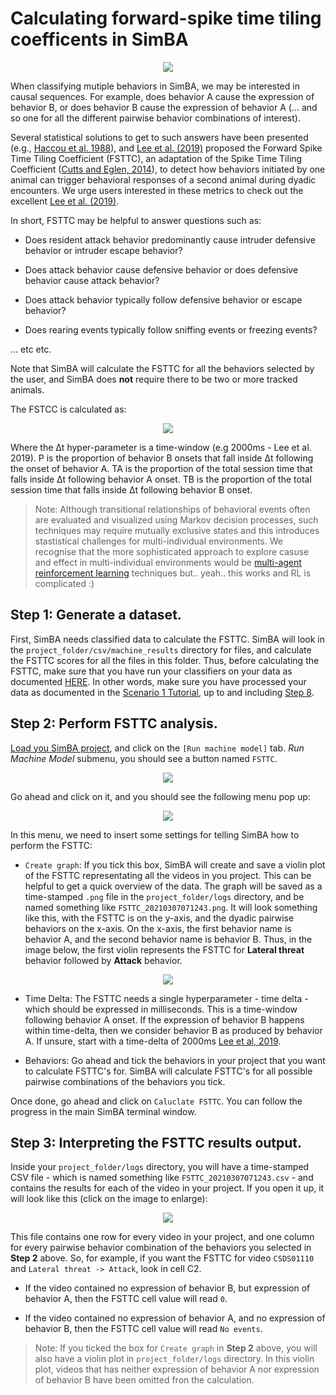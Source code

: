 # Calculating forward-spike time tiling coefficents in SimBA

<p align="center">
<img src="https://github.com/sgoldenlab/simba/blob/master/images/FSTTC_1.png" />
</p>


When classifying mutiple behaviors in SimBA, we may be interested in causal sequences. For example, does behavior A cause the expression of behavior B, or does behavior B cause the expression of behavior A (... and so one for all the different pairwise behavior combinations of interest).

Several statistical solutions to get to such answers have been presented (e.g., [Haccou et al. 1988](https://www.tandfonline.com/doi/abs/10.1080/00949658808811102)), and [Lee et al. (2019)](https://journals.plos.org/plosone/article?id=10.1371/journal.pone.0220596) proposed the Forward Spike Time Tiling Coefficient (FSTTC), an adaptation of the Spike Time Tiling Coefficient ([Cutts and Eglen, 2014](https://www.jneurosci.org/content/34/43/14288.short)), to detect how behaviors initiated by one animal can trigger behavioral responses of a second animal during dyadic encounters. We urge users interested in these metrics to check out the excellent [Lee et al. (2019)](https://journals.plos.org/plosone/article?id=10.1371/journal.pone.0220596). 

In short, FSTTC may be helpful to answer questions such as: 

* Does resident attack behavior predominantly cause intruder defensive behavior or intruder escape behavior? 

* Does attack behavior cause defensive behavior or does defensive behavior cause attack behavior?

* Does attack behavior typically follow defensive behavior or escape behavior?

* Does rearing events typically follow sniffing events or freezing events?

... etc etc.

Note that SimBA will calculate the FSTTC for all the behaviors selected by the user, and SimBA does **not** require there to be two or more tracked animals.

The FSTCC is calculated as:

<p align="center">
<img src="https://github.com/sgoldenlab/simba/blob/master/images/FSTTC_2.png" />
</p>

Where the Δt hyper-parameter is a time-window (e.g 2000ms - Lee et al. 2019). P is the proportion of behavior B onsets that fall inside Δt following the onset of behavior A. TA is the proportion of the total session time that falls inside Δt following behavior A onset. TB is the proportion of the total session time that falls inside Δt following behavior B onset.

>Note: Although  transitional relationships of behavioral events often are evaluated and visualized using Markov decision processes, such techniques may require mutually exclusive states and this introduces stastistical challenges for multi-individual environments. We recognise that the more sophisticated approach to explore casuse and effect in multi-individual environments would be [multi-agent reinforcement learning](https://medium.com/swlh/the-gist-multi-agent-reinforcement-learning-767b367b395f) techniques but.. yeah.. this works and RL is complicated :)


## Step 1: Generate a dataset.

First, SimBA needs classified data to calculate the FSTTC. SimBA will look in the `project_folder/csv/machine_results` directory for files, and calculate the FSTTC scores for all the files in this folder. Thus, before calculating the FSTTC, make sure that you have run your classifiers on your data as documented [HERE](https://github.com/sgoldenlab/simba/blob/master/docs/tutorial.md#step-8-run-machine-model). In other words, make sure you have processed your data as documented in the [Scenario 1 Tutorial](https://github.com/sgoldenlab/simba/blob/master/docs/Scenario1.md), up to and including [Step 8](https://github.com/sgoldenlab/simba/blob/master/docs/tutorial.md#step-8-run-machine-model).


## Step 2: Perform FSTTC analysis.

[Load you SimBA project](https://github.com/sgoldenlab/simba/blob/master/docs/tutorial.md#step-1-load-project-config), and click on the `[Run machine model]` tab. *Run Machine Model* submenu, you should see a button named `FSTTC`. 

<p align="center">
<img src="https://github.com/sgoldenlab/simba/blob/master/images/FSTTC_11.png" />
</p>

Go ahead and click on it, and you should see the following menu pop up:

<p align="center">
<img src="https://github.com/sgoldenlab/simba/blob/master/images/FSTTC_12.png" />
</p>


In this menu, we need to insert some settings for telling SimBA how to perform the FSTTC:

* `Create graph`: If you tick this box, SimBA will create and save a violin plot of the FSTTC representating all the videos in you project. This can be helpful to get a quick overview of the data. The graph will be saved as a time-stamped `.png` file in the `project_folder/logs` directory, and be named something like `FSTTC_20210307071243.png`. It will look something like this, with the FSTTC is on the y-axis, and the dyadic pairwise behaviors on the x-axis. On the x-axis, the first behavior name is behavior A, and the second behavior name is behavior B. Thus, in the image below, the first violin represents the FSTTC for **Lateral threat** behavior followed by **Attack** behavior. 

<p align="center">
<img src="https://github.com/sgoldenlab/simba/blob/master/images/FSTTC_violin.png" />
</p>

* Time Delta: The FSTTC needs a single hyperparameter - time delta - which should be expressed in milliseconds. This is a time-window following behavior A onset. If the expression of behavior B happens within time-delta, then we consider behavior B as produced by behavior A. If unsure, start with a time-delta of 2000ms [Lee et al, 2019](https://journals.plos.org/plosone/article?id=10.1371/journal.pone.0220596). 

* Behaviors: Go ahead and tick the behaviors in your project that you want to calculate FSTTC's for. SimBA will calculate FSTTC's for all possible pairwise combinations of the behaviors you tick. 

Once done, go ahead and click on `Caluclate FSTTC`. You can follow the progress in the main SimBA terminal window. 

## Step 3: Interpreting the FSTTC results output.

Inside your `project_folder/logs` directory, you will have a time-stamped CSV file - which is named something like `FSTTC_20210307071243.csv` - and contains the results for each of the video in your project. If you open it up, it will look like this (click on the image to enlarge):

<p align="center">
<img src="https://github.com/sgoldenlab/simba/blob/master/images/FSTTC_13.png" />
</p>

This file contains one row for every video in your project, and one column for every pairwise behavior combination of the behaviors you selected in **Step 2** above. So, for example, if you want the FSTTC for video `CSDS01110` and `Lateral threat -> Attack`, look in cell C2. 

* If the video contained no expression of behavior B, but expression of behavior A, then the FSTTC cell value will read `0`. 

* If the video contained no expression of behavior A, and no expression of behavior B, then the FSTTC cell value will read `No events`.

>Note: If you ticked the box for `Create graph` in **Step 2** above, you will also have a violin plot in `project_folder/logs` directory. In this violin plot, videos that has neither expression of behavior A nor expression of behavior B have been omitted fron the calculation. 























